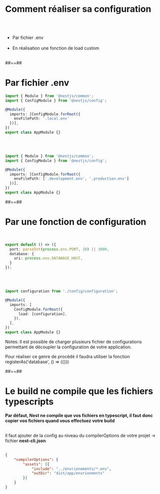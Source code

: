 # Comment réaliser sa configuration
<br><br>

- Par fichier .env<br><br>
- En réalisation une fonction de load custom<br><br>

##==##

<!-- .slide: class="with-code inconsolata" -->
# Par fichier .env

```typescript
import { Module } from '@nestjs/common';
import { ConfigModule } from '@nestjs/config';

@Module({
  imports: [ConfigModule.forRoot({
    envFilePath: '.local.env'  
  })],
})
export class AppModule {}
```
<br><br>

```typescript
import { Module } from '@nestjs/common';
import { ConfigModule } from '@nestjs/config';

@Module({
  imports: [ConfigModule.forRoot({
    envFilePath: ['.development.env', '.production.env']  
  })],
})
export class AppModule {}
```

##==##

<!-- .slide: class="with-code inconsolata" -->
# Par une fonction de configuration
<br>

```typescript
export default () => ({
  port: parseInt(process.env.PORT, 10) || 3000,
  database: {
    uri: process.env.DATABASE_HOST,
  }
});
```
<br><br>

```typescript
import configuration from './config/configuration';

@Module({
  imports: [
    ConfigModule.forRoot({
      load: [configuration],
    }),
  ],
})
export class AppModule {}
```

Notes:
Il est possible de charger plusieurs fichier de configurations permettant de découpler la configuration de votre application.

Pour réaliser ce genre de procédé il faudra utiliser la fonction registerAs('database', () => ({}))

##==##

<!-- .slide: class="with-code inconsolata" -->
# Le build ne compile que les fichiers typescripts

**Par défaut, Nest ne compile que vos fichiers en typescript, il faut donc copier vos fichiers quand vous effectuez votre build** <br><br>

Il faut ajouter de la config au niveau du compilerOptions de votre projet -> fichier **nest-cli.json** <br><br>

```json
{
    "compilerOptions": {
        "assets": [{
            "include": "../envrionements/*.env",
            "outDir": "dist/app/envrionments"
        }]
    }
}
```
<!-- .element: class="big-code" -->

